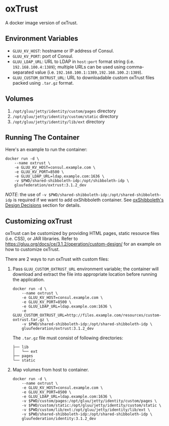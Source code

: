 # oxTrust

A docker image version of oxTrust.

## Environment Variables

- `GLUU_KV_HOST`: hostname or IP address of Consul.
- `GLUU_KV_PORT`: port of Consul.
- `GLUU_LDAP_URL`: URL to LDAP in `host:port` format string (i.e. `192.168.100.4:1389`); multiple URLs can be used using comma-separated value (i.e. `192.168.100.1:1389,192.168.100.2:1389`).
- `GLUU_CUSTOM_OXTRUST_URL`: URL to downloadable custom oxTrust files packed using `.tar.gz` format.

## Volumes

1. `/opt/gluu/jetty/identity/custom/pages` directory
2. `/opt/gluu/jetty/identity/custom/static` directory
3. `/opt/gluu/jetty/identity/lib/ext` directory

## Running The Container

Here's an example to run the container:

```
docker run -d \
    --name oxtrust \
    -e GLUU_KV_HOST=consul.example.com \
    -e GLUU_KV_PORT=8500 \
    -e GLUU_LDAP_URL=ldap.example.com:1636 \
    -v $PWD/shared-shibboleth-idp:/opt/shibboleth-idp \
    gluufederation/oxtrust:3.1.2_dev
```

*NOTE*: the use of `-v $PWD/shared-shibboleth-idp:/opt/shared-shibboleth-idp` is required if we want to add oxShibboleth container.
See [oxShibboleth's Design Decisions](https://github.com/GluuFederation/docker-oxshibboleth/tree/3.1.2#design-decisions) section for details.

## Customizing oxTrust

oxTrust can be customized by providing HTML pages, static resource files (i.e. CSS), or JAR libraries.
Refer to https://gluu.org/docs/ce/3.1.2/operation/custom-design/ for an example on how to customize oxTrust.

There are 2 ways to run oxTrust with custom files:

1.  Pass `GLUU_CUSTOM_OXTRUST_URL` environment variable; the container will download and extract the file into
    appropriate location before running the application.

    ```
    docker run -d \
        --name oxtrust \
        -e GLUU_KV_HOST=consul.example.com \
        -e GLUU_KV_PORT=8500 \
        -e GLUU_LDAP_URL=ldap.example.com:1636 \
        -e GLUU_CUSTOM_OXTRUST_URL=http://files.example.com/resources/custom-oxtrust.tar.gz \
        -v $PWD/shared-shibboleth-idp:/opt/shared-shibboleth-idp \
        gluufederation/oxtrust:3.1.2_dev
    ```

    The `.tar.gz` file must consist of following directories:

    ```
    ├── lib
    │   └── ext
    ├── pages
    └── static
    ```

2.  Map volumes from host to container.

    ```
    docker run -d \
        --name oxtrust \
        -e GLUU_KV_HOST=consul.example.com \
        -e GLUU_KV_PORT=8500 \
        -e GLUU_LDAP_URL=ldap.example.com:1636 \
        -v $PWD/custom/pages:/opt/gluu/jetty/identity/custom/pages \
        -v $PWD/custom/static:/opt/gluu/jetty/identity/custom/static \
        -v $PWD/custom/lib/ext:/opt/gluu/jetty/identity/lib/ext \
        -v $PWD/shared-shibboleth-idp:/opt/shared-shibboleth-idp \
        gluufederation/identity:3.1.2_dev
    ```
